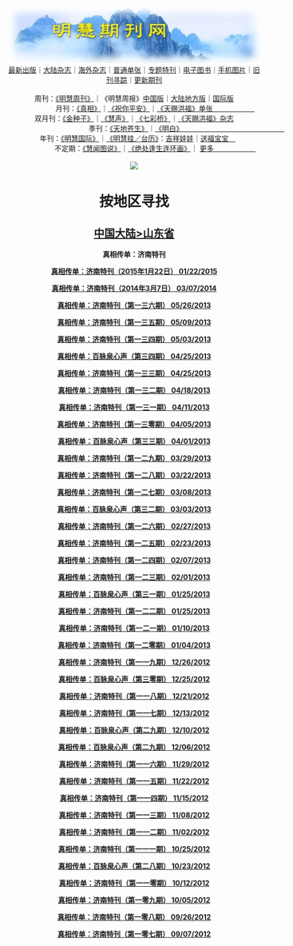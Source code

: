 <a id="user-content-1" class="anchor" aria-hidden="true" href="#1">
<a name="1" id="1" target="_blank"></a> <span id="1">
<a name="2" id="2" target="_blank"></a> <span id="2">
<a name="3" id="3" target="_blank"></a> <span id="3">
<a name="4" id="4" target="_blank"></a> <span id="4">
<a name="5" id="5" target="_blank"></a> <span id="5">
<a name="6" id="6" target="_blank"></a> <span id="6">
<a name="7" id="7" target="_blank"></a> <span id="7">
<a id="user-content-1" href="#1">
<div align="center">
<a target="_blank" href="https://github.com/19920513/djy/blob/master/gb/nsc413.md#1"><img src="https://github.com/pdf-edit/qikan/blob/master/mhqk.jpg?raw=true"></a><br>
<a href="https://github.com/pdf-edit/qikan/blob/master/display.aspx/category_id/8/page_1.md#1">最新出版</a>｜<a href="https://github.com/pdf-edit/qikan/blob/master/category.aspx/category/mainland/page_1.md#1">大陆杂志</a>｜<a href="https://github.com/pdf-edit/qikan/blob/master/category.aspx/category/overseas/page_1.md#1">海外杂志</a>｜<a href="https://github.com/pdf-edit/qikan/blob/master/display.aspx/category_id/4/guige_id/3/page_1.md#1">普通单张</a>｜<a href="https://github.com/pdf-edit/qikan/blob/master/category.aspx/category/zhuanti/page_1.md#1">专题特刊</a>｜<a href="https://github.com/pdf-edit/qikan/blob/master/display.aspx/category_id/6/meijie_id/2/page_1.md#1">电子图书</a>｜<a href="https://github.com/pdf-edit/qikan/blob/master/display.aspx/qikan_type_id/11075/page_1.md#1">手机图片</a>｜<a href="https://github.com/pdf-edit/qikan/blob/master/display.aspx/category_id/5/zhouqi_id/6/page_1.md#1">旧刊寻踪</a>｜<a href="https://github.com/pdf-edit/qikan/blob/master/UpdatedArticles.aspx/page_1.md#1">更新期刊</a>
<br>
<br>
周刊：<a href="https://github.com/pdf-edit/qikan/blob/master/display.aspx/qikan_type_id/5179/page_1.md#1">《明慧周刊》</a>｜《明慧周报》<a href="https://github.com/pdf-edit/qikan/blob/master/display.aspx/qikan_type_id/5178/page_1.md#1">中国版</a>｜<a href="https://github.com/pdf-edit/qikan/blob/master/mainland.aspx/page_1.md#1">大陆地方版</a>｜<a href="https://github.com/pdf-edit/qikan/blob/master/display.aspx/qikan_type_id/5151/page_1.md#1">国际版</a><br>
月刊：<a href="https://github.com/pdf-edit/qikan/blob/master/display.aspx/qikan_type_id/5240/page_1.md#1">《真相》</a>｜<a href="https://github.com/pdf-edit/qikan/blob/master/display.aspx/qikan_type_id/11182/page_1.md#1">《祝你平安》</a>｜<a href="https://github.com/pdf-edit/qikan/blob/master/display.aspx/qikan_type_id/5360/keyword/E5/contain/true/page_1.md#1">《天赐洪福》单张　　　　　　</a><br>
双月刊：<a href="https://github.com/pdf-edit/qikan/blob/master/display.aspx/qikan_type_id/7500/page_1.md#1">《金种子》</a>｜<a href="https://github.com/pdf-edit/qikan/blob/master/display.aspx/qikan_type_id/5638/page_1.md#1">《慧声》</a>｜<a href="https://github.com/pdf-edit/qikan/blob/master/display.aspx/qikan_type_id/7268/page_1.md#1">《七彩桥》</a>｜<a href="https://github.com/pdf-edit/qikan/blob/master/display.aspx/qikan_type_id/5360/keyword/E5/contain/false/page_1.md#1">《天赐洪福》杂志</a> <br>
季刊：<a href="https://github.com/pdf-edit/qikan/blob/master/display.aspx/qikan_type_id/5139/page_1.md#1">《天地苍生》</a>｜<a href="https://github.com/pdf-edit/qikan/blob/master/display.aspx/qikan_type_id/5140/page_1.md#1">《明白》　　　　　　　　　　　　　　　</a><br>
年刊：<a href="https://github.com/pdf-edit/qikan/blob/master/display.aspx/qikan_type_id/10922/page_1.md#1">《明慧国际》</a>｜<a href="https://github.com/pdf-edit/qikan/blob/master/display.aspx/category_id/6/meijie_id/3/page_1.md#1">《明慧挂／台历》</a>：<a href="https://github.com/pdf-edit/qikan/blob/master/display.aspx/category_id/6/meijie_id/3/keyword/E5/page_1.md#1">吉祥娃娃</a>｜<a href="https://github.com/pdf-edit/qikan/blob/master/display.aspx/category_id/6/meijie_id/3/keyword/E9/page_1.md#1">送福宝宝　</a><br> 
不定期：<a href="https://github.com/pdf-edit/qikan/blob/master/display.aspx/qikan_type_id/11185/page_1.md#1">《慧闻图说》</a>｜<a href="https://github.com/pdf-edit/qikan/blob/master/display.aspx/qikan_type_id/11131/page_1.md#1">《绝处逢生连环画》</a>｜ <a href="https://github.com/pdf-edit/qikan/blob/master/display.aspx/category_id/6/meijie_id/3/keyword/other/page_1.md#1">更多　　　　　　</a> <br>
<br>
<a target="_blank" href="https://github.com/19920513/djy/blob/master/gb/nsc413.md#1"><img src="https://raw.githubusercontent.com/19920513/www/master/t/lh600.jpg"></a><br>
<h1><strong>按地区寻找</strong></h1><p align="center"><h2><strong><a target="_blank" href="https://github.com/19920513/qikan/blob/master/mainland.aspx/page_1.md">中国大陆</a><a target="_blank" href="https://github.com/19920513/qikan/blob/master/mainland.aspx?category_id=7&location_id=16/page_1.md#1">>山东省</a></strong></h2></p>
<p align="center"><strong>真相传单：济南特刊</strong></p>
<p align="center"><strong><a target="_blank" href="https://gitlab.com/19920513/pdfkit/-/raw/master/tests/pdf/169744.pdf">真相传单：济南特刊（2015年1月22日）      01/22/2015</a></strong></p>
<p align="center"><strong><a target="_blank" href="https://gitlab.com/19920513/pdfkit/-/raw/master/tests/pdf/164735.pdf">真相传单：济南特刊（2014年3月7日）      03/07/2014</a></strong></p>
<p align="center"><strong><a target="_blank" href="https://gitlab.com/19920513/pdfkit/-/raw/master/tests/pdf/160022.pdf">真相传单：济南特刊（第一三六期）       05/26/2013</a></strong></p>
<p align="center"><strong><a target="_blank" href="https://gitlab.com/19920513/pdfkit/-/raw/master/tests/pdf/105762.pdf">真相传单：济南特刊（第一三五期）       05/09/2013</a></strong></p>
<p align="center"><strong><a target="_blank" href="https://gitlab.com/19920513/pdfkit/-/raw/master/tests/pdf/105892.pdf">真相传单：济南特刊（第一三四期）       05/03/2013</a></strong></p>
<p align="center"><strong><a target="_blank" href="https://gitlab.com/19920513/pdfkit/-/raw/master/tests/pdf/106054.pdf">真相传单：百脉泉心声（第三四期）       04/25/2013</a></strong></p>
<p align="center"><strong><a target="_blank" href="https://gitlab.com/19920513/pdfkit/-/raw/master/tests/pdf/106063.pdf">真相传单：济南特刊（第一三三期）       04/25/2013</a></strong></p>
<p align="center"><strong><a target="_blank" href="https://gitlab.com/19920513/pdfkit/-/raw/master/tests/pdf/106186.pdf">真相传单：济南特刊（第一三二期）       04/18/2013</a></strong></p>
<p align="center"><strong><a target="_blank" href="https://gitlab.com/19920513/pdfkit/-/raw/master/tests/pdf/106346.pdf">真相传单：济南特刊（第一三一期）       04/11/2013</a></strong></p>
<p align="center"><strong><a target="_blank" href="https://gitlab.com/19920513/pdfkit/-/raw/master/tests/pdf/106496.pdf">真相传单：济南特刊（第一三零期）       04/05/2013</a></strong></p>
<p align="center"><strong><a target="_blank" href="https://gitlab.com/19920513/pdfkit/-/raw/master/tests/pdf/106577.pdf">真相传单：百脉泉心声（第三三期）       04/01/2013</a></strong></p>
<p align="center"><strong><a target="_blank" href="https://gitlab.com/19920513/pdfkit/-/raw/master/tests/pdf/106628.pdf">真相传单：济南特刊（第一二九期）       03/29/2013</a></strong></p>
<p align="center"><strong><a target="_blank" href="https://gitlab.com/19920513/pdfkit/-/raw/master/tests/pdf/106786.pdf">真相传单：济南特刊（第一二八期）       03/22/2013</a></strong></p>
<p align="center"><strong><a target="_blank" href="https://gitlab.com/19920513/pdfkit/-/raw/master/tests/pdf/107072.pdf">真相传单：济南特刊（第一二七期）       03/08/2013</a></strong></p>
<p align="center"><strong><a target="_blank" href="https://gitlab.com/19920513/pdfkit/-/raw/master/tests/pdf/107185.pdf">真相传单：百脉泉心声（第三二期）       03/03/2013</a></strong></p>
<p align="center"><strong><a target="_blank" href="https://gitlab.com/19920513/pdfkit/-/raw/master/tests/pdf/107282.pdf">真相传单：济南特刊（第一二六期）       02/27/2013</a></strong></p>
<p align="center"><strong><a target="_blank" href="https://gitlab.com/19920513/pdfkit/-/raw/master/tests/pdf/107359.pdf">真相传单：济南特刊（第一二五期）       02/23/2013</a></strong></p>
<p align="center"><strong><a target="_blank" href="https://gitlab.com/19920513/pdfkit/-/raw/master/tests/pdf/107648.pdf">真相传单：济南特刊（第一二四期）       02/07/2013</a></strong></p>
<p align="center"><strong><a target="_blank" href="https://gitlab.com/19920513/pdfkit/-/raw/master/tests/pdf/107745.pdf">真相传单：济南特刊（第一二三期）       02/01/2013</a></strong></p>
<p align="center"><strong><a target="_blank" href="https://gitlab.com/19920513/pdfkit/-/raw/master/tests/pdf/107897.pdf">真相传单：百脉泉心声（第三一期）       01/25/2013</a></strong></p>
<p align="center"><strong><a target="_blank" href="https://gitlab.com/19920513/pdfkit/-/raw/master/tests/pdf/107904.pdf">真相传单：济南特刊（第一二二期）       01/25/2013</a></strong></p>
<p align="center"><strong><a target="_blank" href="https://gitlab.com/19920513/pdfkit/-/raw/master/tests/pdf/108187.pdf">真相传单：济南特刊（第一二一期）       01/10/2013</a></strong></p>
<p align="center"><strong><a target="_blank" href="https://gitlab.com/19920513/pdfkit/-/raw/master/tests/pdf/108324.pdf">真相传单：济南特刊（第一二零期）       01/04/2013</a></strong></p>
<p align="center"><strong><a target="_blank" href="https://gitlab.com/19920513/pdfkit/-/raw/master/tests/pdf/108511.pdf">真相传单：济南特刊（第一一九期）       12/26/2012</a></strong></p>
<p align="center"><strong><a target="_blank" href="https://gitlab.com/19920513/pdfkit/-/raw/master/tests/pdf/108527.pdf">真相传单：百脉泉心声（第三零期）       12/25/2012</a></strong></p>
<p align="center"><strong><a target="_blank" href="https://gitlab.com/19920513/pdfkit/-/raw/master/tests/pdf/108621.pdf">真相传单：济南特刊（第一一八期）       12/21/2012</a></strong></p>
<p align="center"><strong><a target="_blank" href="https://gitlab.com/19920513/pdfkit/-/raw/master/tests/pdf/108801.pdf">真相传单：济南特刊（第一一七期）       12/13/2012</a></strong></p>
<p align="center"><strong><a target="_blank" href="https://gitlab.com/19920513/pdfkit/-/raw/master/tests/pdf/108855.pdf">真相传单：百脉泉心声（第二九期）       12/10/2012</a></strong></p>
<p align="center"><strong><a target="_blank" href="https://gitlab.com/19920513/pdfkit/-/raw/master/tests/pdf/108942.pdf">真相传单：百脉泉心声（第二九期）       12/06/2012</a></strong></p>
<p align="center"><strong><a target="_blank" href="https://gitlab.com/19920513/pdfkit/-/raw/master/tests/pdf/109086.pdf">真相传单：济南特刊（第一一六期）       11/29/2012</a></strong></p>
<p align="center"><strong><a target="_blank" href="https://gitlab.com/19920513/pdfkit/-/raw/master/tests/pdf/109216.pdf">真相传单：济南特刊（第一一五期）       11/22/2012</a></strong></p>
<p align="center"><strong><a target="_blank" href="https://gitlab.com/19920513/pdfkit/-/raw/master/tests/pdf/109352.pdf">真相传单：济南特刊（第一一四期）       11/15/2012</a></strong></p>
<p align="center"><strong><a target="_blank" href="https://gitlab.com/19920513/pdfkit/-/raw/master/tests/pdf/109472.pdf">真相传单：济南特刊（第一一三期）       11/08/2012</a></strong></p>
<p align="center"><strong><a target="_blank" href="https://gitlab.com/19920513/pdfkit/-/raw/master/tests/pdf/109611.pdf">真相传单：济南特刊（第一一二期）       11/02/2012</a></strong></p>
<p align="center"><strong><a target="_blank" href="https://gitlab.com/19920513/pdfkit/-/raw/master/tests/pdf/109776.pdf">真相传单：济南特刊（第一一一期）       10/25/2012</a></strong></p>
<p align="center"><strong><a target="_blank" href="https://gitlab.com/19920513/pdfkit/-/raw/master/tests/pdf/109823.pdf">真相传单：百脉泉心声（第二八期）       10/23/2012</a></strong></p>
<p align="center"><strong><a target="_blank" href="https://gitlab.com/19920513/pdfkit/-/raw/master/tests/pdf/110065.pdf">真相传单：济南特刊（第一一零期）       10/12/2012</a></strong></p>
<p align="center"><strong><a target="_blank" href="https://gitlab.com/19920513/pdfkit/-/raw/master/tests/pdf/110234.pdf">真相传单：济南特刊（第一零九期）       10/05/2012</a></strong></p>
<p align="center"><strong><a target="_blank" href="https://gitlab.com/19920513/pdfkit/-/raw/master/tests/pdf/110374.pdf">真相传单：济南特刊（第一零八期）       09/26/2012</a></strong></p>
<p align="center"><strong><a target="_blank" href="https://gitlab.com/19920513/pdfkit/-/raw/master/tests/pdf/110778.pdf">真相传单：济南特刊（第一零七期）       09/07/2012</a></strong></p>


